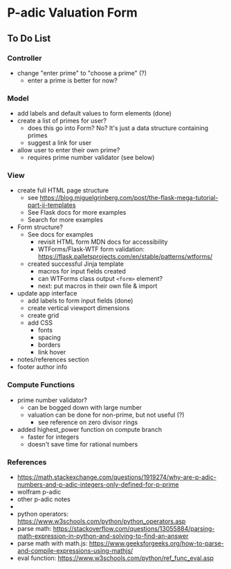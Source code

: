 # P-adic Valuation Form

## To Do List

### Controller
- change "enter prime" to "choose a prime" (?)
  - enter a prime is better for now?

### Model
- add labels and default values to form elements (done)
- create a list of primes for user?
  - does this go into Form? No? It's just a data structure containing primes
  - suggest a link for user
- allow user to enter their own prime?
  - requires prime number validator (see below)

### View
- create full HTML page structure
  - see https://blog.miguelgrinberg.com/post/the-flask-mega-tutorial-part-ii-templates
  - See Flask docs for more examples
  - Search for more examples
- Form structure?
  - See docs for examples
    - revisit HTML form MDN docs for accessibility
    - WTForms/Flask-WTF form validation: https://flask.palletsprojects.com/en/stable/patterns/wtforms/
  - created successful Jinja template
    - macros for input fields created
    - can WTForms class output `<form>` element?
    - next: put macros in their own file & import
- update app interface
  - add labels to form input fields (done)
  - create vertical viewport dimensions
  - create grid
  - add CSS
    - fonts
    - spacing
    - borders
    - link hover
- notes/references section
- footer author info

### Compute Functions
- prime number validator?
  - can be bogged down with large number
  - valuation can be done for non-prime, but not useful (?)
    - see reference on zero divisor rings
- added highest_power function on compute branch
  - faster for integers
  - doesn't save time for rational numbers

### References
- https://math.stackexchange.com/questions/1919274/why-are-p-adic-numbers-and-p-adic-integers-only-defined-for-p-prime
- wolfram p-adic
- other p-adic notes
- 
- python operators: https://www.w3schools.com/python/python_operators.asp
- parse math: https://stackoverflow.com/questions/13055884/parsing-math-expression-in-python-and-solving-to-find-an-answer
- parse math with math.js: https://www.geeksforgeeks.org/how-to-parse-and-compile-expressions-using-mathjs/
- eval function: https://www.w3schools.com/python/ref_func_eval.asp